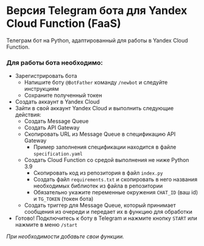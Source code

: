 # Версия Telegram бота для Yandex Cloud Function (FaaS)

Телеграм бот на Python, адаптированный для работы в Yandex Cloud Function.

### Для работы бота необходимо:

* Зарегистрировать бота
  * Напишите боту `@BotFather` команду `/newbot` и следуйте инструкциям
  * Сохраните полученный токен
* Создать аккаунт в Yandex Cloud
* Зайти в свой аккаунт Yandex Cloud и выполнить следующие действия:
  * Создать Message Queue
  * Создать API Gateway
  * Скопировать URL из Message Queue в спецификацию API Gateway
    * Пример заполнения спецификации находится в файле `specification.yaml`
  * Создать Cloud Function со средой выполнения не ниже Python 3.9
    * Скопировать код из репозитория в файл `index.py`
    * Создать файл `requirements.txt` и скопировать в него названия необходимых библиотек из файла в репозитории
    * Обязательно укажите переменные окружения `CHAT_ID` (ваш id) и `TG_TOKEN` (токен бота)
  * Создать триггер для Message Queue, который принимает сообщения из очереди и передает их в функцию для обработки
* Готово! Подключитесь к боту в Telegram и нажмите кнопку `START` или нажмите в меню `/start`

*_При необходимости добавьте свои функции._*

